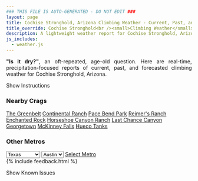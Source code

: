 ```yaml
---
### THIS FILE IS AUTO-GENERATED - DO NOT EDIT ###
layout: page
title: Cochise Stronghold, Arizona Climbing Weather - Current, Past, and Forecasted Report
title_override: Cochise Stronghold<br /><small>Climbing Weather</small>
description: A lightweight weather report for Cochise Stronghold, Arizona. Optimized for slow internet connections.
js_includes:
  - weather.js
---
```


<section class="measure center lh-copy f5-ns f6 ph2 mv4" style="text-align: justify;">
<strong>"Is it dry?"</strong>, an oft-repeated, age-old question. Here are real-time,
precipitation-focused reports of current, past, and forecasted climbing weather for Cochise Stronghold, Arizona.
</section>

<p id="settings-toggle" class="mw5 b center tc hover-light-red black-70 pointer">Show Instructions</p>
<section id="settings" class="overflow-hidden" style="display:none;">
    <div class="mv2 ph2 center">
        <div class="fn f6 tc pv2">
            <p class="measure lh-copy center"><strong>Show/hide hourly forecasts</strong> by clicking the desired day.</p>
            <hr class="mw5 p0 mv2 o-60 b0 bt b--light-red light-red bg-light-red">
            <p class="measure lh-copy center"><strong>Current and Past conditions</strong> are measured by the nearest weather station. <strong>Forecast conditions</strong> are calculated and polled separately.</p>
            <hr class="mw5 p0 mv2 o-60 b0 bt b--light-red light-red bg-light-red">
            <p class="measure lh-copy center"><strong>Having issues?</strong> Try <a id="clear-cache" class="no-underline relative fancy-link light-red hover-light-red" href="#">clearing the local cache</a>.</p>
            <hr class="mw5 p0 mv2 o-60 b0 bt b--light-red light-red bg-light-red">
            <p class="measure lh-copy center">Weather data sourced from <a class="no-underline fancy-link relative light-red" target="_blank" href="https://www.weather.gov/documentation/services-web-api">weather.gov</a>.</p>
        </div>
    </div>
</section>
<section id="weather" data-crag="cochise-stronghold-arizona" class="mv4-ns mv3 ph2 center"></section>
<section id="nearby" class="tc lh-copy">
  <h3>Nearby Crags</h3>
<a class="nowrap no-underline fancy-link relative light-red mh3" href="/crags/the-greenbelt-texas-weather.html">The Greenbelt</a>
<a class="nowrap no-underline fancy-link relative light-red mh3" href="/crags/continental-ranch-texas-weather.html">Continental Ranch</a>
<a class="nowrap no-underline fancy-link relative light-red mh3" href="/crags/pace-bend-park-texas-weather.html">Pace Bend Park</a>
<a class="nowrap no-underline fancy-link relative light-red mh3" href="/crags/reimers-ranch-texas-weather.html">Reimer's Ranch</a>
<a class="nowrap no-underline fancy-link relative light-red mh3" href="/crags/enchanted-rock-texas-weather.html">Enchanted Rock</a>
<a class="nowrap no-underline fancy-link relative light-red mh3" href="/crags/horseshoe-canyon-ranch-arkansas-weather.html">Horseshoe Canyon Ranch</a>
<a class="nowrap no-underline fancy-link relative light-red mh3" href="/crags/last-chance-canyon-new-mexico-weather.html">Last Chance Canyon</a>
<a class="nowrap no-underline fancy-link relative light-red mh3" href="/crags/georgetown-texas-weather.html">Georgetown</a>
<a class="nowrap no-underline fancy-link relative light-red mh3" href="/crags/mckinney-falls-texas-weather.html">McKinney Falls</a>
<a class="nowrap no-underline fancy-link relative light-red mh3" href="/crags/hueco-tanks-texas-weather.html">Hueco Tanks</a>
</section>
<section id="nearby" class="tc lh-copy">
  <h3>Other Metros</h3>
  <select class="ma1 bg-near-white pa2" id="stateSel">
    <option value="Texas" selected>Texas</option>
    <option value="Washington">Washington</option>
    <option value="Colorado">Colorado</option>
    <option value="Tennessee">Tennessee</option>
    <option value="Utah">Utah</option>
    <option value="California">California</option>
  </select>
  <select class="ma1 bg-near-white pa2" id="citySel">
    <option value="Austin" selected>Austin</option>
  </select>
  <a id="selectMetro" class="f6 link dim ph3 pv2 ma1 dib white bg-light-red" href="/crags/austin-texas-weather.html">Select Metro</a>
  <script>
    var states = [];
    states["Texas"] = "Austin"
    states["Washington"] = "Seattle"
    states["Colorado"] = "Denver"
    states["Tennessee"] = "Nashville"
    states["Utah"] = "Salt Lake City"
    states["California"] = "San Francisco|Los Angeles"
  </script>
</section>
{% include feedback.html %}
<p id="issues-toggle" class="mw5 b center tc hover-light-red black-70 pointer">Show Known Issues</p>
<section id="issues" class="overflow-hidden tc f6">
</section>

<script>
  var weekly_TWC_125_31 = {"updated":"2022-04-11T05:19:08+00:00","units":"us","forecastGenerator":"BaselineForecastGenerator","generatedAt":"2022-04-11T08:38:28+00:00","updateTime":"2022-04-11T05:19:08+00:00","validTimes":"2022-04-10T23:00:00+00:00/P7DT2H","elevation":{"unitCode":"wmoUnit:m","value":1712.0616},"periods":[{"number":1,"name":"Overnight","startTime":"2022-04-11T01:00:00-07:00","endTime":"2022-04-11T06:00:00-07:00","isDaytime":false,"temperature":46,"temperatureUnit":"F","temperatureTrend":null,"windSpeed":"17 mph","windDirection":"SSW","icon":"https://api.weather.gov/icons/land/night/few?size=medium","shortForecast":"Mostly Clear","detailedForecast":"Mostly clear, with a low around 46. South southwest wind around 17 mph, with gusts as high as 26 mph."},{"number":2,"name":"Monday","startTime":"2022-04-11T06:00:00-07:00","endTime":"2022-04-11T18:00:00-07:00","isDaytime":true,"temperature":71,"temperatureUnit":"F","temperatureTrend":null,"windSpeed":"18 to 32 mph","windDirection":"SSW","icon":"https://api.weather.gov/icons/land/day/wind_skc?size=medium","shortForecast":"Sunny","detailedForecast":"Sunny, with a high near 71. South southwest wind 18 to 32 mph, with gusts as high as 48 mph."},{"number":3,"name":"Monday Night","startTime":"2022-04-11T18:00:00-07:00","endTime":"2022-04-12T06:00:00-07:00","isDaytime":false,"temperature":47,"temperatureUnit":"F","temperatureTrend":null,"windSpeed":"18 to 29 mph","windDirection":"SW","icon":"https://api.weather.gov/icons/land/night/wind_skc?size=medium","shortForecast":"Clear","detailedForecast":"Clear, with a low around 47. Southwest wind 18 to 29 mph, with gusts as high as 44 mph."},{"number":4,"name":"Tuesday","startTime":"2022-04-12T06:00:00-07:00","endTime":"2022-04-12T18:00:00-07:00","isDaytime":true,"temperature":65,"temperatureUnit":"F","temperatureTrend":null,"windSpeed":"22 to 33 mph","windDirection":"SW","icon":"https://api.weather.gov/icons/land/day/wind_skc?size=medium","shortForecast":"Sunny","detailedForecast":"Sunny, with a high near 65. Southwest wind 22 to 33 mph, with gusts as high as 49 mph."},{"number":5,"name":"Tuesday Night","startTime":"2022-04-12T18:00:00-07:00","endTime":"2022-04-13T06:00:00-07:00","isDaytime":false,"temperature":35,"temperatureUnit":"F","temperatureTrend":null,"windSpeed":"6 to 31 mph","windDirection":"WSW","icon":"https://api.weather.gov/icons/land/night/wind_skc?size=medium","shortForecast":"Clear","detailedForecast":"Clear, with a low around 35. West southwest wind 6 to 31 mph, with gusts as high as 46 mph."},{"number":6,"name":"Wednesday","startTime":"2022-04-13T06:00:00-07:00","endTime":"2022-04-13T18:00:00-07:00","isDaytime":true,"temperature":62,"temperatureUnit":"F","temperatureTrend":null,"windSpeed":"6 to 12 mph","windDirection":"W","icon":"https://api.weather.gov/icons/land/day/skc?size=medium","shortForecast":"Sunny","detailedForecast":"Sunny, with a high near 62."},{"number":7,"name":"Wednesday Night","startTime":"2022-04-13T18:00:00-07:00","endTime":"2022-04-14T06:00:00-07:00","isDaytime":false,"temperature":41,"temperatureUnit":"F","temperatureTrend":null,"windSpeed":"5 to 9 mph","windDirection":"WSW","icon":"https://api.weather.gov/icons/land/night/few?size=medium","shortForecast":"Mostly Clear","detailedForecast":"Mostly clear, with a low around 41."},{"number":8,"name":"Thursday","startTime":"2022-04-14T06:00:00-07:00","endTime":"2022-04-14T18:00:00-07:00","isDaytime":true,"temperature":70,"temperatureUnit":"F","temperatureTrend":null,"windSpeed":"5 to 14 mph","windDirection":"SSW","icon":"https://api.weather.gov/icons/land/day/few?size=medium","shortForecast":"Sunny","detailedForecast":"Sunny, with a high near 70."},{"number":9,"name":"Thursday Night","startTime":"2022-04-14T18:00:00-07:00","endTime":"2022-04-15T06:00:00-07:00","isDaytime":false,"temperature":44,"temperatureUnit":"F","temperatureTrend":null,"windSpeed":"6 to 13 mph","windDirection":"WSW","icon":"https://api.weather.gov/icons/land/night/few?size=medium","shortForecast":"Mostly Clear","detailedForecast":"Mostly clear, with a low around 44."},{"number":10,"name":"Friday","startTime":"2022-04-15T06:00:00-07:00","endTime":"2022-04-15T18:00:00-07:00","isDaytime":true,"temperature":73,"temperatureUnit":"F","temperatureTrend":null,"windSpeed":"5 to 13 mph","windDirection":"SW","icon":"https://api.weather.gov/icons/land/day/few?size=medium","shortForecast":"Sunny","detailedForecast":"Sunny, with a high near 73."},{"number":11,"name":"Friday Night","startTime":"2022-04-15T18:00:00-07:00","endTime":"2022-04-16T06:00:00-07:00","isDaytime":false,"temperature":48,"temperatureUnit":"F","temperatureTrend":null,"windSpeed":"6 to 12 mph","windDirection":"WSW","icon":"https://api.weather.gov/icons/land/night/few?size=medium","shortForecast":"Mostly Clear","detailedForecast":"Mostly clear, with a low around 48."},{"number":12,"name":"Saturday","startTime":"2022-04-16T06:00:00-07:00","endTime":"2022-04-16T18:00:00-07:00","isDaytime":true,"temperature":73,"temperatureUnit":"F","temperatureTrend":null,"windSpeed":"6 to 17 mph","windDirection":"WSW","icon":"https://api.weather.gov/icons/land/day/few?size=medium","shortForecast":"Sunny","detailedForecast":"Sunny, with a high near 73."},{"number":13,"name":"Saturday Night","startTime":"2022-04-16T18:00:00-07:00","endTime":"2022-04-17T06:00:00-07:00","isDaytime":false,"temperature":46,"temperatureUnit":"F","temperatureTrend":null,"windSpeed":"6 to 15 mph","windDirection":"W","icon":"https://api.weather.gov/icons/land/night/few?size=medium","shortForecast":"Mostly Clear","detailedForecast":"Mostly clear, with a low around 46."},{"number":14,"name":"Sunday","startTime":"2022-04-17T06:00:00-07:00","endTime":"2022-04-17T18:00:00-07:00","isDaytime":true,"temperature":71,"temperatureUnit":"F","temperatureTrend":null,"windSpeed":"6 to 15 mph","windDirection":"W","icon":"https://api.weather.gov/icons/land/day/few?size=medium","shortForecast":"Sunny","detailedForecast":"Sunny, with a high near 71."}]}
  var hourly_TWC_125_31 = {"@context":["https://geojson.org/geojson-ld/geojson-context.jsonld",{"@version":"1.1","wx":"https://api.weather.gov/ontology#","geo":"http://www.opengis.net/ont/geosparql#","unit":"http://codes.wmo.int/common/unit/","@vocab":"https://api.weather.gov/ontology#"}],"type":"Feature","geometry":{"type":"Polygon","coordinates":[[[-110.0034649,31.9394525],[-110.0005152,31.916921600000002],[-109.9739618,31.919423400000003],[-109.9769063,31.941954600000003],[-110.0034649,31.9394525]]]},"properties":{"updated":"2022-04-11T05:19:08+00:00","units":"us","forecastGenerator":"HourlyForecastGenerator","generatedAt":"2022-04-11T08:38:29+00:00","updateTime":"2022-04-11T05:19:08+00:00","validTimes":"2022-04-10T23:00:00+00:00/P7DT2H","elevation":{"unitCode":"wmoUnit:m","value":1712.0616},"periods":[{"number":1,"name":"","startTime":"2022-04-11T01:00:00-07:00","endTime":"2022-04-11T02:00:00-07:00","isDaytime":false,"temperature":50,"temperatureUnit":"F","temperatureTrend":null,"windSpeed":"17 mph","windDirection":"SSW","icon":"https://api.weather.gov/icons/land/night/skc?size=small","shortForecast":"Clear","detailedForecast":""},{"number":2,"name":"","startTime":"2022-04-11T02:00:00-07:00","endTime":"2022-04-11T03:00:00-07:00","isDaytime":false,"temperature":49,"temperatureUnit":"F","temperatureTrend":null,"windSpeed":"17 mph","windDirection":"SSW","icon":"https://api.weather.gov/icons/land/night/skc?size=small","shortForecast":"Clear","detailedForecast":""},{"number":3,"name":"","startTime":"2022-04-11T03:00:00-07:00","endTime":"2022-04-11T04:00:00-07:00","isDaytime":false,"temperature":48,"temperatureUnit":"F","temperatureTrend":null,"windSpeed":"17 mph","windDirection":"SSW","icon":"https://api.weather.gov/icons/land/night/few?size=small","shortForecast":"Mostly Clear","detailedForecast":""},{"number":4,"name":"","startTime":"2022-04-11T04:00:00-07:00","endTime":"2022-04-11T05:00:00-07:00","isDaytime":false,"temperature":47,"temperatureUnit":"F","temperatureTrend":null,"windSpeed":"17 mph","windDirection":"S","icon":"https://api.weather.gov/icons/land/night/few?size=small","shortForecast":"Mostly Clear","detailedForecast":""},{"number":5,"name":"","startTime":"2022-04-11T05:00:00-07:00","endTime":"2022-04-11T06:00:00-07:00","isDaytime":false,"temperature":47,"temperatureUnit":"F","temperatureTrend":null,"windSpeed":"17 mph","windDirection":"S","icon":"https://api.weather.gov/icons/land/night/few?size=small","shortForecast":"Mostly Clear","detailedForecast":""},{"number":6,"name":"","startTime":"2022-04-11T06:00:00-07:00","endTime":"2022-04-11T07:00:00-07:00","isDaytime":true,"temperature":47,"temperatureUnit":"F","temperatureTrend":null,"windSpeed":"18 mph","windDirection":"S","icon":"https://api.weather.gov/icons/land/day/few?size=small","shortForecast":"Sunny","detailedForecast":""},{"number":7,"name":"","startTime":"2022-04-11T07:00:00-07:00","endTime":"2022-04-11T08:00:00-07:00","isDaytime":true,"temperature":50,"temperatureUnit":"F","temperatureTrend":null,"windSpeed":"20 mph","windDirection":"SSW","icon":"https://api.weather.gov/icons/land/day/few?size=small","shortForecast":"Sunny","detailedForecast":""},{"number":8,"name":"","startTime":"2022-04-11T08:00:00-07:00","endTime":"2022-04-11T09:00:00-07:00","isDaytime":true,"temperature":54,"temperatureUnit":"F","temperatureTrend":null,"windSpeed":"22 mph","windDirection":"SSW","icon":"https://api.weather.gov/icons/land/day/wind_few?size=small","shortForecast":"Sunny","detailedForecast":""},{"number":9,"name":"","startTime":"2022-04-11T09:00:00-07:00","endTime":"2022-04-11T10:00:00-07:00","isDaytime":true,"temperature":58,"temperatureUnit":"F","temperatureTrend":null,"windSpeed":"25 mph","windDirection":"SSW","icon":"https://api.weather.gov/icons/land/day/wind_skc?size=small","shortForecast":"Sunny","detailedForecast":""},{"number":10,"name":"","startTime":"2022-04-11T10:00:00-07:00","endTime":"2022-04-11T11:00:00-07:00","isDaytime":true,"temperature":62,"temperatureUnit":"F","temperatureTrend":null,"windSpeed":"29 mph","windDirection":"SW","icon":"https://api.weather.gov/icons/land/day/wind_skc?size=small","shortForecast":"Sunny","detailedForecast":""},{"number":11,"name":"","startTime":"2022-04-11T11:00:00-07:00","endTime":"2022-04-11T12:00:00-07:00","isDaytime":true,"temperature":66,"temperatureUnit":"F","temperatureTrend":null,"windSpeed":"31 mph","windDirection":"SW","icon":"https://api.weather.gov/icons/land/day/wind_skc?size=small","shortForecast":"Sunny","detailedForecast":""},{"number":12,"name":"","startTime":"2022-04-11T12:00:00-07:00","endTime":"2022-04-11T13:00:00-07:00","isDaytime":true,"temperature":69,"temperatureUnit":"F","temperatureTrend":null,"windSpeed":"32 mph","windDirection":"SW","icon":"https://api.weather.gov/icons/land/day/wind_skc?size=small","shortForecast":"Sunny","detailedForecast":""},{"number":13,"name":"","startTime":"2022-04-11T13:00:00-07:00","endTime":"2022-04-11T14:00:00-07:00","isDaytime":true,"temperature":70,"temperatureUnit":"F","temperatureTrend":null,"windSpeed":"32 mph","windDirection":"SW","icon":"https://api.weather.gov/icons/land/day/wind_skc?size=small","shortForecast":"Sunny","detailedForecast":""},{"number":14,"name":"","startTime":"2022-04-11T14:00:00-07:00","endTime":"2022-04-11T15:00:00-07:00","isDaytime":true,"temperature":71,"temperatureUnit":"F","temperatureTrend":null,"windSpeed":"32 mph","windDirection":"SW","icon":"https://api.weather.gov/icons/land/day/wind_skc?size=small","shortForecast":"Sunny","detailedForecast":""},{"number":15,"name":"","startTime":"2022-04-11T15:00:00-07:00","endTime":"2022-04-11T16:00:00-07:00","isDaytime":true,"temperature":71,"temperatureUnit":"F","temperatureTrend":null,"windSpeed":"32 mph","windDirection":"SW","icon":"https://api.weather.gov/icons/land/day/wind_skc?size=small","shortForecast":"Sunny","detailedForecast":""},{"number":16,"name":"","startTime":"2022-04-11T16:00:00-07:00","endTime":"2022-04-11T17:00:00-07:00","isDaytime":true,"temperature":70,"temperatureUnit":"F","temperatureTrend":null,"windSpeed":"31 mph","windDirection":"SW","icon":"https://api.weather.gov/icons/land/day/wind_skc?size=small","shortForecast":"Sunny","detailedForecast":""},{"number":17,"name":"","startTime":"2022-04-11T17:00:00-07:00","endTime":"2022-04-11T18:00:00-07:00","isDaytime":true,"temperature":68,"temperatureUnit":"F","temperatureTrend":null,"windSpeed":"30 mph","windDirection":"SW","icon":"https://api.weather.gov/icons/land/day/wind_skc?size=small","shortForecast":"Sunny","detailedForecast":""},{"number":18,"name":"","startTime":"2022-04-11T18:00:00-07:00","endTime":"2022-04-11T19:00:00-07:00","isDaytime":false,"temperature":65,"temperatureUnit":"F","temperatureTrend":null,"windSpeed":"29 mph","windDirection":"SW","icon":"https://api.weather.gov/icons/land/night/wind_few?size=small","shortForecast":"Mostly Clear","detailedForecast":""},{"number":19,"name":"","startTime":"2022-04-11T19:00:00-07:00","endTime":"2022-04-11T20:00:00-07:00","isDaytime":false,"temperature":61,"temperatureUnit":"F","temperatureTrend":null,"windSpeed":"26 mph","windDirection":"SW","icon":"https://api.weather.gov/icons/land/night/wind_few?size=small","shortForecast":"Mostly Clear","detailedForecast":""},{"number":20,"name":"","startTime":"2022-04-11T20:00:00-07:00","endTime":"2022-04-11T21:00:00-07:00","isDaytime":false,"temperature":58,"temperatureUnit":"F","temperatureTrend":null,"windSpeed":"26 mph","windDirection":"SW","icon":"https://api.weather.gov/icons/land/night/wind_skc?size=small","shortForecast":"Clear","detailedForecast":""},{"number":21,"name":"","startTime":"2022-04-11T21:00:00-07:00","endTime":"2022-04-11T22:00:00-07:00","isDaytime":false,"temperature":56,"temperatureUnit":"F","temperatureTrend":null,"windSpeed":"26 mph","windDirection":"SW","icon":"https://api.weather.gov/icons/land/night/wind_skc?size=small","shortForecast":"Clear","detailedForecast":""},{"number":22,"name":"","startTime":"2022-04-11T22:00:00-07:00","endTime":"2022-04-11T23:00:00-07:00","isDaytime":false,"temperature":54,"temperatureUnit":"F","temperatureTrend":null,"windSpeed":"29 mph","windDirection":"SW","icon":"https://api.weather.gov/icons/land/night/wind_skc?size=small","shortForecast":"Clear","detailedForecast":""},{"number":23,"name":"","startTime":"2022-04-11T23:00:00-07:00","endTime":"2022-04-12T00:00:00-07:00","isDaytime":false,"temperature":53,"temperatureUnit":"F","temperatureTrend":null,"windSpeed":"29 mph","windDirection":"SW","icon":"https://api.weather.gov/icons/land/night/wind_skc?size=small","shortForecast":"Clear","detailedForecast":""},{"number":24,"name":"","startTime":"2022-04-12T00:00:00-07:00","endTime":"2022-04-12T01:00:00-07:00","isDaytime":false,"temperature":51,"temperatureUnit":"F","temperatureTrend":null,"windSpeed":"26 mph","windDirection":"SW","icon":"https://api.weather.gov/icons/land/night/wind_skc?size=small","shortForecast":"Clear","detailedForecast":""},{"number":25,"name":"","startTime":"2022-04-12T01:00:00-07:00","endTime":"2022-04-12T02:00:00-07:00","isDaytime":false,"temperature":50,"temperatureUnit":"F","temperatureTrend":null,"windSpeed":"23 mph","windDirection":"SW","icon":"https://api.weather.gov/icons/land/night/wind_skc?size=small","shortForecast":"Clear","detailedForecast":""},{"number":26,"name":"","startTime":"2022-04-12T02:00:00-07:00","endTime":"2022-04-12T03:00:00-07:00","isDaytime":false,"temperature":49,"temperatureUnit":"F","temperatureTrend":null,"windSpeed":"21 mph","windDirection":"SW","icon":"https://api.weather.gov/icons/land/night/wind_skc?size=small","shortForecast":"Clear","detailedForecast":""},{"number":27,"name":"","startTime":"2022-04-12T03:00:00-07:00","endTime":"2022-04-12T04:00:00-07:00","isDaytime":false,"temperature":48,"temperatureUnit":"F","temperatureTrend":null,"windSpeed":"20 mph","windDirection":"SSW","icon":"https://api.weather.gov/icons/land/night/skc?size=small","shortForecast":"Clear","detailedForecast":""},{"number":28,"name":"","startTime":"2022-04-12T04:00:00-07:00","endTime":"2022-04-12T05:00:00-07:00","isDaytime":false,"temperature":47,"temperatureUnit":"F","temperatureTrend":null,"windSpeed":"18 mph","windDirection":"SSW","icon":"https://api.weather.gov/icons/land/night/skc?size=small","shortForecast":"Clear","detailedForecast":""},{"number":29,"name":"","startTime":"2022-04-12T05:00:00-07:00","endTime":"2022-04-12T06:00:00-07:00","isDaytime":false,"temperature":47,"temperatureUnit":"F","temperatureTrend":null,"windSpeed":"20 mph","windDirection":"SSW","icon":"https://api.weather.gov/icons/land/night/skc?size=small","shortForecast":"Clear","detailedForecast":""},{"number":30,"name":"","startTime":"2022-04-12T06:00:00-07:00","endTime":"2022-04-12T07:00:00-07:00","isDaytime":true,"temperature":49,"temperatureUnit":"F","temperatureTrend":null,"windSpeed":"22 mph","windDirection":"SSW","icon":"https://api.weather.gov/icons/land/day/wind_skc?size=small","shortForecast":"Sunny","detailedForecast":""},{"number":31,"name":"","startTime":"2022-04-12T07:00:00-07:00","endTime":"2022-04-12T08:00:00-07:00","isDaytime":true,"temperature":51,"temperatureUnit":"F","temperatureTrend":null,"windSpeed":"24 mph","windDirection":"SSW","icon":"https://api.weather.gov/icons/land/day/wind_skc?size=small","shortForecast":"Sunny","detailedForecast":""},{"number":32,"name":"","startTime":"2022-04-12T08:00:00-07:00","endTime":"2022-04-12T09:00:00-07:00","isDaytime":true,"temperature":54,"temperatureUnit":"F","temperatureTrend":null,"windSpeed":"26 mph","windDirection":"SW","icon":"https://api.weather.gov/icons/land/day/wind_skc?size=small","shortForecast":"Sunny","detailedForecast":""},{"number":33,"name":"","startTime":"2022-04-12T09:00:00-07:00","endTime":"2022-04-12T10:00:00-07:00","isDaytime":true,"temperature":57,"temperatureUnit":"F","temperatureTrend":null,"windSpeed":"28 mph","windDirection":"SW","icon":"https://api.weather.gov/icons/land/day/wind_skc?size=small","shortForecast":"Sunny","detailedForecast":""},{"number":34,"name":"","startTime":"2022-04-12T10:00:00-07:00","endTime":"2022-04-12T11:00:00-07:00","isDaytime":true,"temperature":60,"temperatureUnit":"F","temperatureTrend":null,"windSpeed":"28 mph","windDirection":"SW","icon":"https://api.weather.gov/icons/land/day/wind_skc?size=small","shortForecast":"Sunny","detailedForecast":""},{"number":35,"name":"","startTime":"2022-04-12T11:00:00-07:00","endTime":"2022-04-12T12:00:00-07:00","isDaytime":true,"temperature":62,"temperatureUnit":"F","temperatureTrend":null,"windSpeed":"29 mph","windDirection":"SW","icon":"https://api.weather.gov/icons/land/day/wind_skc?size=small","shortForecast":"Sunny","detailedForecast":""},{"number":36,"name":"","startTime":"2022-04-12T12:00:00-07:00","endTime":"2022-04-12T13:00:00-07:00","isDaytime":true,"temperature":63,"temperatureUnit":"F","temperatureTrend":null,"windSpeed":"30 mph","windDirection":"SW","icon":"https://api.weather.gov/icons/land/day/wind_skc?size=small","shortForecast":"Sunny","detailedForecast":""},{"number":37,"name":"","startTime":"2022-04-12T13:00:00-07:00","endTime":"2022-04-12T14:00:00-07:00","isDaytime":true,"temperature":64,"temperatureUnit":"F","temperatureTrend":null,"windSpeed":"32 mph","windDirection":"WSW","icon":"https://api.weather.gov/icons/land/day/wind_skc?size=small","shortForecast":"Sunny","detailedForecast":""},{"number":38,"name":"","startTime":"2022-04-12T14:00:00-07:00","endTime":"2022-04-12T15:00:00-07:00","isDaytime":true,"temperature":64,"temperatureUnit":"F","temperatureTrend":null,"windSpeed":"33 mph","windDirection":"WSW","icon":"https://api.weather.gov/icons/land/day/wind_skc?size=small","shortForecast":"Sunny","detailedForecast":""},{"number":39,"name":"","startTime":"2022-04-12T15:00:00-07:00","endTime":"2022-04-12T16:00:00-07:00","isDaytime":true,"temperature":63,"temperatureUnit":"F","temperatureTrend":null,"windSpeed":"32 mph","windDirection":"WSW","icon":"https://api.weather.gov/icons/land/day/wind_skc?size=small","shortForecast":"Sunny","detailedForecast":""},{"number":40,"name":"","startTime":"2022-04-12T16:00:00-07:00","endTime":"2022-04-12T17:00:00-07:00","isDaytime":true,"temperature":61,"temperatureUnit":"F","temperatureTrend":null,"windSpeed":"32 mph","windDirection":"WSW","icon":"https://api.weather.gov/icons/land/day/wind_few?size=small","shortForecast":"Sunny","detailedForecast":""},{"number":41,"name":"","startTime":"2022-04-12T17:00:00-07:00","endTime":"2022-04-12T18:00:00-07:00","isDaytime":true,"temperature":58,"temperatureUnit":"F","temperatureTrend":null,"windSpeed":"31 mph","windDirection":"WSW","icon":"https://api.weather.gov/icons/land/day/wind_few?size=small","shortForecast":"Sunny","detailedForecast":""},{"number":42,"name":"","startTime":"2022-04-12T18:00:00-07:00","endTime":"2022-04-12T19:00:00-07:00","isDaytime":false,"temperature":55,"temperatureUnit":"F","temperatureTrend":null,"windSpeed":"31 mph","windDirection":"WSW","icon":"https://api.weather.gov/icons/land/night/wind_few?size=small","shortForecast":"Mostly Clear","detailedForecast":""},{"number":43,"name":"","startTime":"2022-04-12T19:00:00-07:00","endTime":"2022-04-12T20:00:00-07:00","isDaytime":false,"temperature":52,"temperatureUnit":"F","temperatureTrend":null,"windSpeed":"29 mph","windDirection":"W","icon":"https://api.weather.gov/icons/land/night/wind_few?size=small","shortForecast":"Mostly Clear","detailedForecast":""},{"number":44,"name":"","startTime":"2022-04-12T20:00:00-07:00","endTime":"2022-04-12T21:00:00-07:00","isDaytime":false,"temperature":49,"temperatureUnit":"F","temperatureTrend":null,"windSpeed":"29 mph","windDirection":"W","icon":"https://api.weather.gov/icons/land/night/wind_few?size=small","shortForecast":"Mostly Clear","detailedForecast":""},{"number":45,"name":"","startTime":"2022-04-12T21:00:00-07:00","endTime":"2022-04-12T22:00:00-07:00","isDaytime":false,"temperature":47,"temperatureUnit":"F","temperatureTrend":null,"windSpeed":"29 mph","windDirection":"W","icon":"https://api.weather.gov/icons/land/night/wind_skc?size=small","shortForecast":"Clear","detailedForecast":""},{"number":46,"name":"","startTime":"2022-04-12T22:00:00-07:00","endTime":"2022-04-12T23:00:00-07:00","isDaytime":false,"temperature":45,"temperatureUnit":"F","temperatureTrend":null,"windSpeed":"28 mph","windDirection":"WSW","icon":"https://api.weather.gov/icons/land/night/wind_skc?size=small","shortForecast":"Clear","detailedForecast":""},{"number":47,"name":"","startTime":"2022-04-12T23:00:00-07:00","endTime":"2022-04-13T00:00:00-07:00","isDaytime":false,"temperature":43,"temperatureUnit":"F","temperatureTrend":null,"windSpeed":"26 mph","windDirection":"WSW","icon":"https://api.weather.gov/icons/land/night/wind_skc?size=small","shortForecast":"Clear","detailedForecast":""},{"number":48,"name":"","startTime":"2022-04-13T00:00:00-07:00","endTime":"2022-04-13T01:00:00-07:00","isDaytime":false,"temperature":42,"temperatureUnit":"F","temperatureTrend":null,"windSpeed":"12 mph","windDirection":"W","icon":"https://api.weather.gov/icons/land/night/skc?size=small","shortForecast":"Clear","detailedForecast":""},{"number":49,"name":"","startTime":"2022-04-13T01:00:00-07:00","endTime":"2022-04-13T02:00:00-07:00","isDaytime":false,"temperature":41,"temperatureUnit":"F","temperatureTrend":null,"windSpeed":"10 mph","windDirection":"W","icon":"https://api.weather.gov/icons/land/night/skc?size=small","shortForecast":"Clear","detailedForecast":""},{"number":50,"name":"","startTime":"2022-04-13T02:00:00-07:00","endTime":"2022-04-13T03:00:00-07:00","isDaytime":false,"temperature":40,"temperatureUnit":"F","temperatureTrend":null,"windSpeed":"9 mph","windDirection":"W","icon":"https://api.weather.gov/icons/land/night/skc?size=small","shortForecast":"Clear","detailedForecast":""},{"number":51,"name":"","startTime":"2022-04-13T03:00:00-07:00","endTime":"2022-04-13T04:00:00-07:00","isDaytime":false,"temperature":38,"temperatureUnit":"F","temperatureTrend":null,"windSpeed":"8 mph","windDirection":"WSW","icon":"https://api.weather.gov/icons/land/night/skc?size=small","shortForecast":"Clear","detailedForecast":""},{"number":52,"name":"","startTime":"2022-04-13T04:00:00-07:00","endTime":"2022-04-13T05:00:00-07:00","isDaytime":false,"temperature":36,"temperatureUnit":"F","temperatureTrend":null,"windSpeed":"7 mph","windDirection":"WSW","icon":"https://api.weather.gov/icons/land/night/skc?size=small","shortForecast":"Clear","detailedForecast":""},{"number":53,"name":"","startTime":"2022-04-13T05:00:00-07:00","endTime":"2022-04-13T06:00:00-07:00","isDaytime":false,"temperature":36,"temperatureUnit":"F","temperatureTrend":null,"windSpeed":"6 mph","windDirection":"SW","icon":"https://api.weather.gov/icons/land/night/skc?size=small","shortForecast":"Clear","detailedForecast":""},{"number":54,"name":"","startTime":"2022-04-13T06:00:00-07:00","endTime":"2022-04-13T07:00:00-07:00","isDaytime":true,"temperature":38,"temperatureUnit":"F","temperatureTrend":null,"windSpeed":"6 mph","windDirection":"WSW","icon":"https://api.weather.gov/icons/land/day/skc?size=small","shortForecast":"Sunny","detailedForecast":""},{"number":55,"name":"","startTime":"2022-04-13T07:00:00-07:00","endTime":"2022-04-13T08:00:00-07:00","isDaytime":true,"temperature":41,"temperatureUnit":"F","temperatureTrend":null,"windSpeed":"6 mph","windDirection":"WSW","icon":"https://api.weather.gov/icons/land/day/skc?size=small","shortForecast":"Sunny","detailedForecast":""},{"number":56,"name":"","startTime":"2022-04-13T08:00:00-07:00","endTime":"2022-04-13T09:00:00-07:00","isDaytime":true,"temperature":44,"temperatureUnit":"F","temperatureTrend":null,"windSpeed":"6 mph","windDirection":"WSW","icon":"https://api.weather.gov/icons/land/day/skc?size=small","shortForecast":"Sunny","detailedForecast":""},{"number":57,"name":"","startTime":"2022-04-13T09:00:00-07:00","endTime":"2022-04-13T10:00:00-07:00","isDaytime":true,"temperature":47,"temperatureUnit":"F","temperatureTrend":null,"windSpeed":"6 mph","windDirection":"W","icon":"https://api.weather.gov/icons/land/day/skc?size=small","shortForecast":"Sunny","detailedForecast":""},{"number":58,"name":"","startTime":"2022-04-13T10:00:00-07:00","endTime":"2022-04-13T11:00:00-07:00","isDaytime":true,"temperature":51,"temperatureUnit":"F","temperatureTrend":null,"windSpeed":"7 mph","windDirection":"W","icon":"https://api.weather.gov/icons/land/day/skc?size=small","shortForecast":"Sunny","detailedForecast":""},{"number":59,"name":"","startTime":"2022-04-13T11:00:00-07:00","endTime":"2022-04-13T12:00:00-07:00","isDaytime":true,"temperature":54,"temperatureUnit":"F","temperatureTrend":null,"windSpeed":"8 mph","windDirection":"W","icon":"https://api.weather.gov/icons/land/day/skc?size=small","shortForecast":"Sunny","detailedForecast":""},{"number":60,"name":"","startTime":"2022-04-13T12:00:00-07:00","endTime":"2022-04-13T13:00:00-07:00","isDaytime":true,"temperature":57,"temperatureUnit":"F","temperatureTrend":null,"windSpeed":"9 mph","windDirection":"W","icon":"https://api.weather.gov/icons/land/day/skc?size=small","shortForecast":"Sunny","detailedForecast":""},{"number":61,"name":"","startTime":"2022-04-13T13:00:00-07:00","endTime":"2022-04-13T14:00:00-07:00","isDaytime":true,"temperature":59,"temperatureUnit":"F","temperatureTrend":null,"windSpeed":"10 mph","windDirection":"W","icon":"https://api.weather.gov/icons/land/day/skc?size=small","shortForecast":"Sunny","detailedForecast":""},{"number":62,"name":"","startTime":"2022-04-13T14:00:00-07:00","endTime":"2022-04-13T15:00:00-07:00","isDaytime":true,"temperature":61,"temperatureUnit":"F","temperatureTrend":null,"windSpeed":"12 mph","windDirection":"W","icon":"https://api.weather.gov/icons/land/day/skc?size=small","shortForecast":"Sunny","detailedForecast":""},{"number":63,"name":"","startTime":"2022-04-13T15:00:00-07:00","endTime":"2022-04-13T16:00:00-07:00","isDaytime":true,"temperature":61,"temperatureUnit":"F","temperatureTrend":null,"windSpeed":"12 mph","windDirection":"W","icon":"https://api.weather.gov/icons/land/day/skc?size=small","shortForecast":"Sunny","detailedForecast":""},{"number":64,"name":"","startTime":"2022-04-13T16:00:00-07:00","endTime":"2022-04-13T17:00:00-07:00","isDaytime":true,"temperature":61,"temperatureUnit":"F","temperatureTrend":null,"windSpeed":"12 mph","windDirection":"W","icon":"https://api.weather.gov/icons/land/day/skc?size=small","shortForecast":"Sunny","detailedForecast":""},{"number":65,"name":"","startTime":"2022-04-13T17:00:00-07:00","endTime":"2022-04-13T18:00:00-07:00","isDaytime":true,"temperature":60,"temperatureUnit":"F","temperatureTrend":null,"windSpeed":"10 mph","windDirection":"W","icon":"https://api.weather.gov/icons/land/day/skc?size=small","shortForecast":"Sunny","detailedForecast":""},{"number":66,"name":"","startTime":"2022-04-13T18:00:00-07:00","endTime":"2022-04-13T19:00:00-07:00","isDaytime":false,"temperature":56,"temperatureUnit":"F","temperatureTrend":null,"windSpeed":"9 mph","windDirection":"W","icon":"https://api.weather.gov/icons/land/night/skc?size=small","shortForecast":"Clear","detailedForecast":""},{"number":67,"name":"","startTime":"2022-04-13T19:00:00-07:00","endTime":"2022-04-13T20:00:00-07:00","isDaytime":false,"temperature":52,"temperatureUnit":"F","temperatureTrend":null,"windSpeed":"8 mph","windDirection":"WNW","icon":"https://api.weather.gov/icons/land/night/skc?size=small","shortForecast":"Clear","detailedForecast":""},{"number":68,"name":"","startTime":"2022-04-13T20:00:00-07:00","endTime":"2022-04-13T21:00:00-07:00","isDaytime":false,"temperature":49,"temperatureUnit":"F","temperatureTrend":null,"windSpeed":"7 mph","windDirection":"WNW","icon":"https://api.weather.gov/icons/land/night/skc?size=small","shortForecast":"Clear","detailedForecast":""},{"number":69,"name":"","startTime":"2022-04-13T21:00:00-07:00","endTime":"2022-04-13T22:00:00-07:00","isDaytime":false,"temperature":47,"temperatureUnit":"F","temperatureTrend":null,"windSpeed":"6 mph","windDirection":"WNW","icon":"https://api.weather.gov/icons/land/night/skc?size=small","shortForecast":"Clear","detailedForecast":""},{"number":70,"name":"","startTime":"2022-04-13T22:00:00-07:00","endTime":"2022-04-13T23:00:00-07:00","isDaytime":false,"temperature":45,"temperatureUnit":"F","temperatureTrend":null,"windSpeed":"6 mph","windDirection":"WNW","icon":"https://api.weather.gov/icons/land/night/few?size=small","shortForecast":"Mostly Clear","detailedForecast":""},{"number":71,"name":"","startTime":"2022-04-13T23:00:00-07:00","endTime":"2022-04-14T00:00:00-07:00","isDaytime":false,"temperature":44,"temperatureUnit":"F","temperatureTrend":null,"windSpeed":"6 mph","windDirection":"WNW","icon":"https://api.weather.gov/icons/land/night/few?size=small","shortForecast":"Mostly Clear","detailedForecast":""},{"number":72,"name":"","startTime":"2022-04-14T00:00:00-07:00","endTime":"2022-04-14T01:00:00-07:00","isDaytime":false,"temperature":43,"temperatureUnit":"F","temperatureTrend":null,"windSpeed":"6 mph","windDirection":"WNW","icon":"https://api.weather.gov/icons/land/night/few?size=small","shortForecast":"Mostly Clear","detailedForecast":""},{"number":73,"name":"","startTime":"2022-04-14T01:00:00-07:00","endTime":"2022-04-14T02:00:00-07:00","isDaytime":false,"temperature":43,"temperatureUnit":"F","temperatureTrend":null,"windSpeed":"6 mph","windDirection":"WNW","icon":"https://api.weather.gov/icons/land/night/few?size=small","shortForecast":"Mostly Clear","detailedForecast":""},{"number":74,"name":"","startTime":"2022-04-14T02:00:00-07:00","endTime":"2022-04-14T03:00:00-07:00","isDaytime":false,"temperature":42,"temperatureUnit":"F","temperatureTrend":null,"windSpeed":"6 mph","windDirection":"WNW","icon":"https://api.weather.gov/icons/land/night/few?size=small","shortForecast":"Mostly Clear","detailedForecast":""},{"number":75,"name":"","startTime":"2022-04-14T03:00:00-07:00","endTime":"2022-04-14T04:00:00-07:00","isDaytime":false,"temperature":41,"temperatureUnit":"F","temperatureTrend":null,"windSpeed":"6 mph","windDirection":"W","icon":"https://api.weather.gov/icons/land/night/few?size=small","shortForecast":"Mostly Clear","detailedForecast":""},{"number":76,"name":"","startTime":"2022-04-14T04:00:00-07:00","endTime":"2022-04-14T05:00:00-07:00","isDaytime":false,"temperature":41,"temperatureUnit":"F","temperatureTrend":null,"windSpeed":"5 mph","windDirection":"S","icon":"https://api.weather.gov/icons/land/night/sct?size=small","shortForecast":"Partly Cloudy","detailedForecast":""},{"number":77,"name":"","startTime":"2022-04-14T05:00:00-07:00","endTime":"2022-04-14T06:00:00-07:00","isDaytime":false,"temperature":41,"temperatureUnit":"F","temperatureTrend":null,"windSpeed":"5 mph","windDirection":"SE","icon":"https://api.weather.gov/icons/land/night/sct?size=small","shortForecast":"Partly Cloudy","detailedForecast":""},{"number":78,"name":"","startTime":"2022-04-14T06:00:00-07:00","endTime":"2022-04-14T07:00:00-07:00","isDaytime":true,"temperature":44,"temperatureUnit":"F","temperatureTrend":null,"windSpeed":"5 mph","windDirection":"SE","icon":"https://api.weather.gov/icons/land/day/sct?size=small","shortForecast":"Mostly Sunny","detailedForecast":""},{"number":79,"name":"","startTime":"2022-04-14T07:00:00-07:00","endTime":"2022-04-14T08:00:00-07:00","isDaytime":true,"temperature":47,"temperatureUnit":"F","temperatureTrend":null,"windSpeed":"5 mph","windDirection":"SE","icon":"https://api.weather.gov/icons/land/day/sct?size=small","shortForecast":"Mostly Sunny","detailedForecast":""},{"number":80,"name":"","startTime":"2022-04-14T08:00:00-07:00","endTime":"2022-04-14T09:00:00-07:00","isDaytime":true,"temperature":51,"temperatureUnit":"F","temperatureTrend":null,"windSpeed":"5 mph","windDirection":"SE","icon":"https://api.weather.gov/icons/land/day/sct?size=small","shortForecast":"Mostly Sunny","detailedForecast":""},{"number":81,"name":"","startTime":"2022-04-14T09:00:00-07:00","endTime":"2022-04-14T10:00:00-07:00","isDaytime":true,"temperature":55,"temperatureUnit":"F","temperatureTrend":null,"windSpeed":"6 mph","windDirection":"SSE","icon":"https://api.weather.gov/icons/land/day/few?size=small","shortForecast":"Sunny","detailedForecast":""},{"number":82,"name":"","startTime":"2022-04-14T10:00:00-07:00","endTime":"2022-04-14T11:00:00-07:00","isDaytime":true,"temperature":60,"temperatureUnit":"F","temperatureTrend":null,"windSpeed":"7 mph","windDirection":"S","icon":"https://api.weather.gov/icons/land/day/few?size=small","shortForecast":"Sunny","detailedForecast":""},{"number":83,"name":"","startTime":"2022-04-14T11:00:00-07:00","endTime":"2022-04-14T12:00:00-07:00","isDaytime":true,"temperature":63,"temperatureUnit":"F","temperatureTrend":null,"windSpeed":"8 mph","windDirection":"SSW","icon":"https://api.weather.gov/icons/land/day/few?size=small","shortForecast":"Sunny","detailedForecast":""},{"number":84,"name":"","startTime":"2022-04-14T12:00:00-07:00","endTime":"2022-04-14T13:00:00-07:00","isDaytime":true,"temperature":66,"temperatureUnit":"F","temperatureTrend":null,"windSpeed":"9 mph","windDirection":"SW","icon":"https://api.weather.gov/icons/land/day/few?size=small","shortForecast":"Sunny","detailedForecast":""},{"number":85,"name":"","startTime":"2022-04-14T13:00:00-07:00","endTime":"2022-04-14T14:00:00-07:00","isDaytime":true,"temperature":68,"temperatureUnit":"F","temperatureTrend":null,"windSpeed":"10 mph","windDirection":"WSW","icon":"https://api.weather.gov/icons/land/day/few?size=small","shortForecast":"Sunny","detailedForecast":""},{"number":86,"name":"","startTime":"2022-04-14T14:00:00-07:00","endTime":"2022-04-14T15:00:00-07:00","isDaytime":true,"temperature":69,"temperatureUnit":"F","temperatureTrend":null,"windSpeed":"12 mph","windDirection":"W","icon":"https://api.weather.gov/icons/land/day/few?size=small","shortForecast":"Sunny","detailedForecast":""},{"number":87,"name":"","startTime":"2022-04-14T15:00:00-07:00","endTime":"2022-04-14T16:00:00-07:00","isDaytime":true,"temperature":69,"temperatureUnit":"F","temperatureTrend":null,"windSpeed":"13 mph","windDirection":"W","icon":"https://api.weather.gov/icons/land/day/few?size=small","shortForecast":"Sunny","detailedForecast":""},{"number":88,"name":"","startTime":"2022-04-14T16:00:00-07:00","endTime":"2022-04-14T17:00:00-07:00","isDaytime":true,"temperature":68,"temperatureUnit":"F","temperatureTrend":null,"windSpeed":"14 mph","windDirection":"W","icon":"https://api.weather.gov/icons/land/day/few?size=small","shortForecast":"Sunny","detailedForecast":""},{"number":89,"name":"","startTime":"2022-04-14T17:00:00-07:00","endTime":"2022-04-14T18:00:00-07:00","isDaytime":true,"temperature":67,"temperatureUnit":"F","temperatureTrend":null,"windSpeed":"14 mph","windDirection":"W","icon":"https://api.weather.gov/icons/land/day/few?size=small","shortForecast":"Sunny","detailedForecast":""},{"number":90,"name":"","startTime":"2022-04-14T18:00:00-07:00","endTime":"2022-04-14T19:00:00-07:00","isDaytime":false,"temperature":63,"temperatureUnit":"F","temperatureTrend":null,"windSpeed":"13 mph","windDirection":"W","icon":"https://api.weather.gov/icons/land/night/few?size=small","shortForecast":"Mostly Clear","detailedForecast":""},{"number":91,"name":"","startTime":"2022-04-14T19:00:00-07:00","endTime":"2022-04-14T20:00:00-07:00","isDaytime":false,"temperature":60,"temperatureUnit":"F","temperatureTrend":null,"windSpeed":"12 mph","windDirection":"W","icon":"https://api.weather.gov/icons/land/night/few?size=small","shortForecast":"Mostly Clear","detailedForecast":""},{"number":92,"name":"","startTime":"2022-04-14T20:00:00-07:00","endTime":"2022-04-14T21:00:00-07:00","isDaytime":false,"temperature":56,"temperatureUnit":"F","temperatureTrend":null,"windSpeed":"9 mph","windDirection":"W","icon":"https://api.weather.gov/icons/land/night/few?size=small","shortForecast":"Mostly Clear","detailedForecast":""},{"number":93,"name":"","startTime":"2022-04-14T21:00:00-07:00","endTime":"2022-04-14T22:00:00-07:00","isDaytime":false,"temperature":54,"temperatureUnit":"F","temperatureTrend":null,"windSpeed":"8 mph","windDirection":"W","icon":"https://api.weather.gov/icons/land/night/few?size=small","shortForecast":"Mostly Clear","detailedForecast":""},{"number":94,"name":"","startTime":"2022-04-14T22:00:00-07:00","endTime":"2022-04-14T23:00:00-07:00","isDaytime":false,"temperature":52,"temperatureUnit":"F","temperatureTrend":null,"windSpeed":"7 mph","windDirection":"W","icon":"https://api.weather.gov/icons/land/night/few?size=small","shortForecast":"Mostly Clear","detailedForecast":""},{"number":95,"name":"","startTime":"2022-04-14T23:00:00-07:00","endTime":"2022-04-15T00:00:00-07:00","isDaytime":false,"temperature":50,"temperatureUnit":"F","temperatureTrend":null,"windSpeed":"7 mph","windDirection":"WSW","icon":"https://api.weather.gov/icons/land/night/few?size=small","shortForecast":"Mostly Clear","detailedForecast":""},{"number":96,"name":"","startTime":"2022-04-15T00:00:00-07:00","endTime":"2022-04-15T01:00:00-07:00","isDaytime":false,"temperature":49,"temperatureUnit":"F","temperatureTrend":null,"windSpeed":"7 mph","windDirection":"WSW","icon":"https://api.weather.gov/icons/land/night/few?size=small","shortForecast":"Mostly Clear","detailedForecast":""},{"number":97,"name":"","startTime":"2022-04-15T01:00:00-07:00","endTime":"2022-04-15T02:00:00-07:00","isDaytime":false,"temperature":48,"temperatureUnit":"F","temperatureTrend":null,"windSpeed":"7 mph","windDirection":"WSW","icon":"https://api.weather.gov/icons/land/night/few?size=small","shortForecast":"Mostly Clear","detailedForecast":""},{"number":98,"name":"","startTime":"2022-04-15T02:00:00-07:00","endTime":"2022-04-15T03:00:00-07:00","isDaytime":false,"temperature":48,"temperatureUnit":"F","temperatureTrend":null,"windSpeed":"7 mph","windDirection":"WSW","icon":"https://api.weather.gov/icons/land/night/few?size=small","shortForecast":"Mostly Clear","detailedForecast":""},{"number":99,"name":"","startTime":"2022-04-15T03:00:00-07:00","endTime":"2022-04-15T04:00:00-07:00","isDaytime":false,"temperature":47,"temperatureUnit":"F","temperatureTrend":null,"windSpeed":"7 mph","windDirection":"WSW","icon":"https://api.weather.gov/icons/land/night/few?size=small","shortForecast":"Mostly Clear","detailedForecast":""},{"number":100,"name":"","startTime":"2022-04-15T04:00:00-07:00","endTime":"2022-04-15T05:00:00-07:00","isDaytime":false,"temperature":46,"temperatureUnit":"F","temperatureTrend":null,"windSpeed":"6 mph","windDirection":"WSW","icon":"https://api.weather.gov/icons/land/night/few?size=small","shortForecast":"Mostly Clear","detailedForecast":""},{"number":101,"name":"","startTime":"2022-04-15T05:00:00-07:00","endTime":"2022-04-15T06:00:00-07:00","isDaytime":false,"temperature":46,"temperatureUnit":"F","temperatureTrend":null,"windSpeed":"6 mph","windDirection":"WSW","icon":"https://api.weather.gov/icons/land/night/few?size=small","shortForecast":"Mostly Clear","detailedForecast":""},{"number":102,"name":"","startTime":"2022-04-15T06:00:00-07:00","endTime":"2022-04-15T07:00:00-07:00","isDaytime":true,"temperature":48,"temperatureUnit":"F","temperatureTrend":null,"windSpeed":"5 mph","windDirection":"SW","icon":"https://api.weather.gov/icons/land/day/few?size=small","shortForecast":"Sunny","detailedForecast":""},{"number":103,"name":"","startTime":"2022-04-15T07:00:00-07:00","endTime":"2022-04-15T08:00:00-07:00","isDaytime":true,"temperature":51,"temperatureUnit":"F","temperatureTrend":null,"windSpeed":"5 mph","windDirection":"SSW","icon":"https://api.weather.gov/icons/land/day/few?size=small","shortForecast":"Sunny","detailedForecast":""},{"number":104,"name":"","startTime":"2022-04-15T08:00:00-07:00","endTime":"2022-04-15T09:00:00-07:00","isDaytime":true,"temperature":54,"temperatureUnit":"F","temperatureTrend":null,"windSpeed":"5 mph","windDirection":"SSW","icon":"https://api.weather.gov/icons/land/day/few?size=small","shortForecast":"Sunny","detailedForecast":""},{"number":105,"name":"","startTime":"2022-04-15T09:00:00-07:00","endTime":"2022-04-15T10:00:00-07:00","isDaytime":true,"temperature":58,"temperatureUnit":"F","temperatureTrend":null,"windSpeed":"6 mph","windDirection":"SSW","icon":"https://api.weather.gov/icons/land/day/few?size=small","shortForecast":"Sunny","detailedForecast":""},{"number":106,"name":"","startTime":"2022-04-15T10:00:00-07:00","endTime":"2022-04-15T11:00:00-07:00","isDaytime":true,"temperature":62,"temperatureUnit":"F","temperatureTrend":null,"windSpeed":"7 mph","windDirection":"SW","icon":"https://api.weather.gov/icons/land/day/few?size=small","shortForecast":"Sunny","detailedForecast":""},{"number":107,"name":"","startTime":"2022-04-15T11:00:00-07:00","endTime":"2022-04-15T12:00:00-07:00","isDaytime":true,"temperature":66,"temperatureUnit":"F","temperatureTrend":null,"windSpeed":"8 mph","windDirection":"WSW","icon":"https://api.weather.gov/icons/land/day/few?size=small","shortForecast":"Sunny","detailedForecast":""},{"number":108,"name":"","startTime":"2022-04-15T12:00:00-07:00","endTime":"2022-04-15T13:00:00-07:00","isDaytime":true,"temperature":69,"temperatureUnit":"F","temperatureTrend":null,"windSpeed":"9 mph","windDirection":"WSW","icon":"https://api.weather.gov/icons/land/day/few?size=small","shortForecast":"Sunny","detailedForecast":""},{"number":109,"name":"","startTime":"2022-04-15T13:00:00-07:00","endTime":"2022-04-15T14:00:00-07:00","isDaytime":true,"temperature":71,"temperatureUnit":"F","temperatureTrend":null,"windSpeed":"12 mph","windDirection":"W","icon":"https://api.weather.gov/icons/land/day/few?size=small","shortForecast":"Sunny","detailedForecast":""},{"number":110,"name":"","startTime":"2022-04-15T14:00:00-07:00","endTime":"2022-04-15T15:00:00-07:00","isDaytime":true,"temperature":72,"temperatureUnit":"F","temperatureTrend":null,"windSpeed":"13 mph","windDirection":"W","icon":"https://api.weather.gov/icons/land/day/few?size=small","shortForecast":"Sunny","detailedForecast":""},{"number":111,"name":"","startTime":"2022-04-15T15:00:00-07:00","endTime":"2022-04-15T16:00:00-07:00","isDaytime":true,"temperature":72,"temperatureUnit":"F","temperatureTrend":null,"windSpeed":"13 mph","windDirection":"W","icon":"https://api.weather.gov/icons/land/day/few?size=small","shortForecast":"Sunny","detailedForecast":""},{"number":112,"name":"","startTime":"2022-04-15T16:00:00-07:00","endTime":"2022-04-15T17:00:00-07:00","isDaytime":true,"temperature":72,"temperatureUnit":"F","temperatureTrend":null,"windSpeed":"13 mph","windDirection":"W","icon":"https://api.weather.gov/icons/land/day/few?size=small","shortForecast":"Sunny","detailedForecast":""},{"number":113,"name":"","startTime":"2022-04-15T17:00:00-07:00","endTime":"2022-04-15T18:00:00-07:00","isDaytime":true,"temperature":70,"temperatureUnit":"F","temperatureTrend":null,"windSpeed":"13 mph","windDirection":"W","icon":"https://api.weather.gov/icons/land/day/few?size=small","shortForecast":"Sunny","detailedForecast":""},{"number":114,"name":"","startTime":"2022-04-15T18:00:00-07:00","endTime":"2022-04-15T19:00:00-07:00","isDaytime":false,"temperature":66,"temperatureUnit":"F","temperatureTrend":null,"windSpeed":"12 mph","windDirection":"W","icon":"https://api.weather.gov/icons/land/night/few?size=small","shortForecast":"Mostly Clear","detailedForecast":""},{"number":115,"name":"","startTime":"2022-04-15T19:00:00-07:00","endTime":"2022-04-15T20:00:00-07:00","isDaytime":false,"temperature":62,"temperatureUnit":"F","temperatureTrend":null,"windSpeed":"10 mph","windDirection":"W","icon":"https://api.weather.gov/icons/land/night/few?size=small","shortForecast":"Mostly Clear","detailedForecast":""},{"number":116,"name":"","startTime":"2022-04-15T20:00:00-07:00","endTime":"2022-04-15T21:00:00-07:00","isDaytime":false,"temperature":59,"temperatureUnit":"F","temperatureTrend":null,"windSpeed":"9 mph","windDirection":"W","icon":"https://api.weather.gov/icons/land/night/few?size=small","shortForecast":"Mostly Clear","detailedForecast":""},{"number":117,"name":"","startTime":"2022-04-15T21:00:00-07:00","endTime":"2022-04-15T22:00:00-07:00","isDaytime":false,"temperature":57,"temperatureUnit":"F","temperatureTrend":null,"windSpeed":"8 mph","windDirection":"W","icon":"https://api.weather.gov/icons/land/night/few?size=small","shortForecast":"Mostly Clear","detailedForecast":""},{"number":118,"name":"","startTime":"2022-04-15T22:00:00-07:00","endTime":"2022-04-15T23:00:00-07:00","isDaytime":false,"temperature":55,"temperatureUnit":"F","temperatureTrend":null,"windSpeed":"7 mph","windDirection":"WSW","icon":"https://api.weather.gov/icons/land/night/few?size=small","shortForecast":"Mostly Clear","detailedForecast":""},{"number":119,"name":"","startTime":"2022-04-15T23:00:00-07:00","endTime":"2022-04-16T00:00:00-07:00","isDaytime":false,"temperature":54,"temperatureUnit":"F","temperatureTrend":null,"windSpeed":"6 mph","windDirection":"WSW","icon":"https://api.weather.gov/icons/land/night/few?size=small","shortForecast":"Mostly Clear","detailedForecast":""},{"number":120,"name":"","startTime":"2022-04-16T00:00:00-07:00","endTime":"2022-04-16T01:00:00-07:00","isDaytime":false,"temperature":53,"temperatureUnit":"F","temperatureTrend":null,"windSpeed":"6 mph","windDirection":"WSW","icon":"https://api.weather.gov/icons/land/night/few?size=small","shortForecast":"Mostly Clear","detailedForecast":""},{"number":121,"name":"","startTime":"2022-04-16T01:00:00-07:00","endTime":"2022-04-16T02:00:00-07:00","isDaytime":false,"temperature":52,"temperatureUnit":"F","temperatureTrend":null,"windSpeed":"7 mph","windDirection":"SW","icon":"https://api.weather.gov/icons/land/night/few?size=small","shortForecast":"Mostly Clear","detailedForecast":""},{"number":122,"name":"","startTime":"2022-04-16T02:00:00-07:00","endTime":"2022-04-16T03:00:00-07:00","isDaytime":false,"temperature":51,"temperatureUnit":"F","temperatureTrend":null,"windSpeed":"7 mph","windDirection":"SW","icon":"https://api.weather.gov/icons/land/night/few?size=small","shortForecast":"Mostly Clear","detailedForecast":""},{"number":123,"name":"","startTime":"2022-04-16T03:00:00-07:00","endTime":"2022-04-16T04:00:00-07:00","isDaytime":false,"temperature":50,"temperatureUnit":"F","temperatureTrend":null,"windSpeed":"7 mph","windDirection":"SW","icon":"https://api.weather.gov/icons/land/night/few?size=small","shortForecast":"Mostly Clear","detailedForecast":""},{"number":124,"name":"","startTime":"2022-04-16T04:00:00-07:00","endTime":"2022-04-16T05:00:00-07:00","isDaytime":false,"temperature":48,"temperatureUnit":"F","temperatureTrend":null,"windSpeed":"6 mph","windDirection":"SSW","icon":"https://api.weather.gov/icons/land/night/sct?size=small","shortForecast":"Partly Cloudy","detailedForecast":""},{"number":125,"name":"","startTime":"2022-04-16T05:00:00-07:00","endTime":"2022-04-16T06:00:00-07:00","isDaytime":false,"temperature":48,"temperatureUnit":"F","temperatureTrend":null,"windSpeed":"6 mph","windDirection":"SSW","icon":"https://api.weather.gov/icons/land/night/sct?size=small","shortForecast":"Partly Cloudy","detailedForecast":""},{"number":126,"name":"","startTime":"2022-04-16T06:00:00-07:00","endTime":"2022-04-16T07:00:00-07:00","isDaytime":true,"temperature":50,"temperatureUnit":"F","temperatureTrend":null,"windSpeed":"6 mph","windDirection":"SSW","icon":"https://api.weather.gov/icons/land/day/sct?size=small","shortForecast":"Mostly Sunny","detailedForecast":""},{"number":127,"name":"","startTime":"2022-04-16T07:00:00-07:00","endTime":"2022-04-16T08:00:00-07:00","isDaytime":true,"temperature":53,"temperatureUnit":"F","temperatureTrend":null,"windSpeed":"6 mph","windDirection":"SW","icon":"https://api.weather.gov/icons/land/day/sct?size=small","shortForecast":"Mostly Sunny","detailedForecast":""},{"number":128,"name":"","startTime":"2022-04-16T08:00:00-07:00","endTime":"2022-04-16T09:00:00-07:00","isDaytime":true,"temperature":56,"temperatureUnit":"F","temperatureTrend":null,"windSpeed":"7 mph","windDirection":"SW","icon":"https://api.weather.gov/icons/land/day/sct?size=small","shortForecast":"Mostly Sunny","detailedForecast":""},{"number":129,"name":"","startTime":"2022-04-16T09:00:00-07:00","endTime":"2022-04-16T10:00:00-07:00","isDaytime":true,"temperature":60,"temperatureUnit":"F","temperatureTrend":null,"windSpeed":"8 mph","windDirection":"SW","icon":"https://api.weather.gov/icons/land/day/few?size=small","shortForecast":"Sunny","detailedForecast":""},{"number":130,"name":"","startTime":"2022-04-16T10:00:00-07:00","endTime":"2022-04-16T11:00:00-07:00","isDaytime":true,"temperature":65,"temperatureUnit":"F","temperatureTrend":null,"windSpeed":"10 mph","windDirection":"WSW","icon":"https://api.weather.gov/icons/land/day/few?size=small","shortForecast":"Sunny","detailedForecast":""},{"number":131,"name":"","startTime":"2022-04-16T11:00:00-07:00","endTime":"2022-04-16T12:00:00-07:00","isDaytime":true,"temperature":69,"temperatureUnit":"F","temperatureTrend":null,"windSpeed":"12 mph","windDirection":"WSW","icon":"https://api.weather.gov/icons/land/day/few?size=small","shortForecast":"Sunny","detailedForecast":""},{"number":132,"name":"","startTime":"2022-04-16T12:00:00-07:00","endTime":"2022-04-16T13:00:00-07:00","isDaytime":true,"temperature":71,"temperatureUnit":"F","temperatureTrend":null,"windSpeed":"14 mph","windDirection":"WSW","icon":"https://api.weather.gov/icons/land/day/few?size=small","shortForecast":"Sunny","detailedForecast":""},{"number":133,"name":"","startTime":"2022-04-16T13:00:00-07:00","endTime":"2022-04-16T14:00:00-07:00","isDaytime":true,"temperature":73,"temperatureUnit":"F","temperatureTrend":null,"windSpeed":"15 mph","windDirection":"W","icon":"https://api.weather.gov/icons/land/day/few?size=small","shortForecast":"Sunny","detailedForecast":""},{"number":134,"name":"","startTime":"2022-04-16T14:00:00-07:00","endTime":"2022-04-16T15:00:00-07:00","isDaytime":true,"temperature":73,"temperatureUnit":"F","temperatureTrend":null,"windSpeed":"16 mph","windDirection":"W","icon":"https://api.weather.gov/icons/land/day/few?size=small","shortForecast":"Sunny","detailedForecast":""},{"number":135,"name":"","startTime":"2022-04-16T15:00:00-07:00","endTime":"2022-04-16T16:00:00-07:00","isDaytime":true,"temperature":73,"temperatureUnit":"F","temperatureTrend":null,"windSpeed":"17 mph","windDirection":"W","icon":"https://api.weather.gov/icons/land/day/few?size=small","shortForecast":"Sunny","detailedForecast":""},{"number":136,"name":"","startTime":"2022-04-16T16:00:00-07:00","endTime":"2022-04-16T17:00:00-07:00","isDaytime":true,"temperature":72,"temperatureUnit":"F","temperatureTrend":null,"windSpeed":"17 mph","windDirection":"W","icon":"https://api.weather.gov/icons/land/day/few?size=small","shortForecast":"Sunny","detailedForecast":""},{"number":137,"name":"","startTime":"2022-04-16T17:00:00-07:00","endTime":"2022-04-16T18:00:00-07:00","isDaytime":true,"temperature":70,"temperatureUnit":"F","temperatureTrend":null,"windSpeed":"16 mph","windDirection":"W","icon":"https://api.weather.gov/icons/land/day/few?size=small","shortForecast":"Sunny","detailedForecast":""},{"number":138,"name":"","startTime":"2022-04-16T18:00:00-07:00","endTime":"2022-04-16T19:00:00-07:00","isDaytime":false,"temperature":66,"temperatureUnit":"F","temperatureTrend":null,"windSpeed":"15 mph","windDirection":"W","icon":"https://api.weather.gov/icons/land/night/few?size=small","shortForecast":"Mostly Clear","detailedForecast":""},{"number":139,"name":"","startTime":"2022-04-16T19:00:00-07:00","endTime":"2022-04-16T20:00:00-07:00","isDaytime":false,"temperature":62,"temperatureUnit":"F","temperatureTrend":null,"windSpeed":"13 mph","windDirection":"W","icon":"https://api.weather.gov/icons/land/night/few?size=small","shortForecast":"Mostly Clear","detailedForecast":""},{"number":140,"name":"","startTime":"2022-04-16T20:00:00-07:00","endTime":"2022-04-16T21:00:00-07:00","isDaytime":false,"temperature":58,"temperatureUnit":"F","temperatureTrend":null,"windSpeed":"12 mph","windDirection":"W","icon":"https://api.weather.gov/icons/land/night/few?size=small","shortForecast":"Mostly Clear","detailedForecast":""},{"number":141,"name":"","startTime":"2022-04-16T21:00:00-07:00","endTime":"2022-04-16T22:00:00-07:00","isDaytime":false,"temperature":56,"temperatureUnit":"F","temperatureTrend":null,"windSpeed":"10 mph","windDirection":"W","icon":"https://api.weather.gov/icons/land/night/few?size=small","shortForecast":"Mostly Clear","detailedForecast":""},{"number":142,"name":"","startTime":"2022-04-16T22:00:00-07:00","endTime":"2022-04-16T23:00:00-07:00","isDaytime":false,"temperature":54,"temperatureUnit":"F","temperatureTrend":null,"windSpeed":"9 mph","windDirection":"W","icon":"https://api.weather.gov/icons/land/night/few?size=small","shortForecast":"Mostly Clear","detailedForecast":""},{"number":143,"name":"","startTime":"2022-04-16T23:00:00-07:00","endTime":"2022-04-17T00:00:00-07:00","isDaytime":false,"temperature":53,"temperatureUnit":"F","temperatureTrend":null,"windSpeed":"8 mph","windDirection":"WSW","icon":"https://api.weather.gov/icons/land/night/few?size=small","shortForecast":"Mostly Clear","detailedForecast":""},{"number":144,"name":"","startTime":"2022-04-17T00:00:00-07:00","endTime":"2022-04-17T01:00:00-07:00","isDaytime":false,"temperature":52,"temperatureUnit":"F","temperatureTrend":null,"windSpeed":"8 mph","windDirection":"WSW","icon":"https://api.weather.gov/icons/land/night/few?size=small","shortForecast":"Mostly Clear","detailedForecast":""},{"number":145,"name":"","startTime":"2022-04-17T01:00:00-07:00","endTime":"2022-04-17T02:00:00-07:00","isDaytime":false,"temperature":50,"temperatureUnit":"F","temperatureTrend":null,"windSpeed":"7 mph","windDirection":"WSW","icon":"https://api.weather.gov/icons/land/night/few?size=small","shortForecast":"Mostly Clear","detailedForecast":""},{"number":146,"name":"","startTime":"2022-04-17T02:00:00-07:00","endTime":"2022-04-17T03:00:00-07:00","isDaytime":false,"temperature":49,"temperatureUnit":"F","temperatureTrend":null,"windSpeed":"7 mph","windDirection":"WSW","icon":"https://api.weather.gov/icons/land/night/few?size=small","shortForecast":"Mostly Clear","detailedForecast":""},{"number":147,"name":"","startTime":"2022-04-17T03:00:00-07:00","endTime":"2022-04-17T04:00:00-07:00","isDaytime":false,"temperature":48,"temperatureUnit":"F","temperatureTrend":null,"windSpeed":"7 mph","windDirection":"WSW","icon":"https://api.weather.gov/icons/land/night/few?size=small","shortForecast":"Mostly Clear","detailedForecast":""},{"number":148,"name":"","startTime":"2022-04-17T04:00:00-07:00","endTime":"2022-04-17T05:00:00-07:00","isDaytime":false,"temperature":47,"temperatureUnit":"F","temperatureTrend":null,"windSpeed":"6 mph","windDirection":"W","icon":"https://api.weather.gov/icons/land/night/few?size=small","shortForecast":"Mostly Clear","detailedForecast":""},{"number":149,"name":"","startTime":"2022-04-17T05:00:00-07:00","endTime":"2022-04-17T06:00:00-07:00","isDaytime":false,"temperature":47,"temperatureUnit":"F","temperatureTrend":null,"windSpeed":"6 mph","windDirection":"W","icon":"https://api.weather.gov/icons/land/night/few?size=small","shortForecast":"Mostly Clear","detailedForecast":""},{"number":150,"name":"","startTime":"2022-04-17T06:00:00-07:00","endTime":"2022-04-17T07:00:00-07:00","isDaytime":true,"temperature":49,"temperatureUnit":"F","temperatureTrend":null,"windSpeed":"6 mph","windDirection":"W","icon":"https://api.weather.gov/icons/land/day/few?size=small","shortForecast":"Sunny","detailedForecast":""},{"number":151,"name":"","startTime":"2022-04-17T07:00:00-07:00","endTime":"2022-04-17T08:00:00-07:00","isDaytime":true,"temperature":52,"temperatureUnit":"F","temperatureTrend":null,"windSpeed":"6 mph","windDirection":"W","icon":"https://api.weather.gov/icons/land/day/few?size=small","shortForecast":"Sunny","detailedForecast":""},{"number":152,"name":"","startTime":"2022-04-17T08:00:00-07:00","endTime":"2022-04-17T09:00:00-07:00","isDaytime":true,"temperature":55,"temperatureUnit":"F","temperatureTrend":null,"windSpeed":"7 mph","windDirection":"W","icon":"https://api.weather.gov/icons/land/day/few?size=small","shortForecast":"Sunny","detailedForecast":""},{"number":153,"name":"","startTime":"2022-04-17T09:00:00-07:00","endTime":"2022-04-17T10:00:00-07:00","isDaytime":true,"temperature":58,"temperatureUnit":"F","temperatureTrend":null,"windSpeed":"8 mph","windDirection":"W","icon":"https://api.weather.gov/icons/land/day/few?size=small","shortForecast":"Sunny","detailedForecast":""},{"number":154,"name":"","startTime":"2022-04-17T10:00:00-07:00","endTime":"2022-04-17T11:00:00-07:00","isDaytime":true,"temperature":62,"temperatureUnit":"F","temperatureTrend":null,"windSpeed":"10 mph","windDirection":"W","icon":"https://api.weather.gov/icons/land/day/few?size=small","shortForecast":"Sunny","detailedForecast":""},{"number":155,"name":"","startTime":"2022-04-17T11:00:00-07:00","endTime":"2022-04-17T12:00:00-07:00","isDaytime":true,"temperature":66,"temperatureUnit":"F","temperatureTrend":null,"windSpeed":"12 mph","windDirection":"W","icon":"https://api.weather.gov/icons/land/day/few?size=small","shortForecast":"Sunny","detailedForecast":""},{"number":156,"name":"","startTime":"2022-04-17T12:00:00-07:00","endTime":"2022-04-17T13:00:00-07:00","isDaytime":true,"temperature":68,"temperatureUnit":"F","temperatureTrend":null,"windSpeed":"13 mph","windDirection":"W","icon":"https://api.weather.gov/icons/land/day/few?size=small","shortForecast":"Sunny","detailedForecast":""}]}}
  var crags_config = [
  {
    "name": "Cochise Stronghold",
    "note": "Granite, so the exposed areas dry fast.",
    "mountainProject": "https://www.mountainproject.com/area/105738034/cochise-stronghold",
    "station": "KFHU",
    "office": "TWC/125,31",
    "coordinates": [
      -109.987,
      31.921
    ]
  }
]</script>
